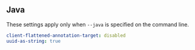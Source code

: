 ## Java

These settings apply only when `--java` is specified on the command line.

``` yaml $(java)
client-flattened-annotation-target: disabled
uuid-as-string: true
```